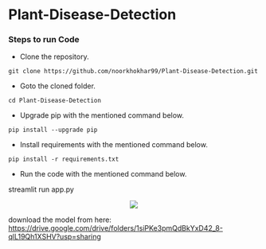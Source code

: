 # Plant-Disease-Detection



### Steps to run Code
- Clone the repository.
```
git clone https://github.com/noorkhokhar99/Plant-Disease-Detection.git
```
- Goto the cloned folder.
```
cd Plant-Disease-Detection

```
- Upgrade pip with the mentioned command below.
```
pip install --upgrade pip
```
- Install requirements with the mentioned command below.
```
pip install -r requirements.txt
```
- Run the code with the mentioned command below.

streamlit run app.py 
 


<p align="center">
<img src="https://github.com/noorkhokhar99/Plant-Disease-Detection/blob/main/Pyresearch.png">
</p>


download the model from here: https://drive.google.com/drive/folders/1siPKe3pmQdBkYxD42_8-qlL19Qh1XSHV?usp=sharing






